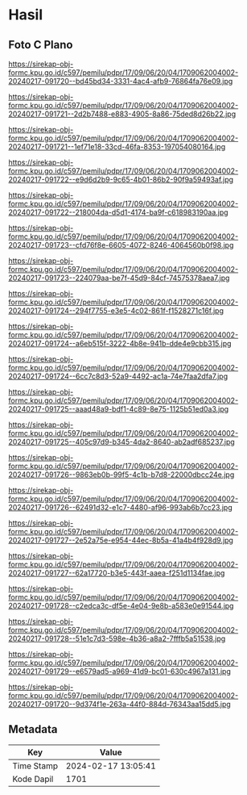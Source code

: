 # Hasil

## Foto C Plano

https://sirekap-obj-formc.kpu.go.id/c597/pemilu/pdpr/17/09/06/20/04/1709062004002-20240217-091720--bd45bd34-3331-4ac4-afb9-76864fa76e09.jpg

https://sirekap-obj-formc.kpu.go.id/c597/pemilu/pdpr/17/09/06/20/04/1709062004002-20240217-091721--2d2b7488-e883-4905-8a86-75ded8d26b22.jpg

https://sirekap-obj-formc.kpu.go.id/c597/pemilu/pdpr/17/09/06/20/04/1709062004002-20240217-091721--1ef71e18-33cd-46fa-8353-197054080164.jpg

https://sirekap-obj-formc.kpu.go.id/c597/pemilu/pdpr/17/09/06/20/04/1709062004002-20240217-091722--e9d6d2b9-9c65-4b01-86b2-90f9a59493af.jpg

https://sirekap-obj-formc.kpu.go.id/c597/pemilu/pdpr/17/09/06/20/04/1709062004002-20240217-091722--218004da-d5d1-4174-ba9f-c618983190aa.jpg

https://sirekap-obj-formc.kpu.go.id/c597/pemilu/pdpr/17/09/06/20/04/1709062004002-20240217-091723--cfd76f8e-6605-4072-8246-4064560b0f98.jpg

https://sirekap-obj-formc.kpu.go.id/c597/pemilu/pdpr/17/09/06/20/04/1709062004002-20240217-091723--224079aa-be7f-45d9-84cf-74575378aea7.jpg

https://sirekap-obj-formc.kpu.go.id/c597/pemilu/pdpr/17/09/06/20/04/1709062004002-20240217-091724--294f7755-e3e5-4c02-861f-f1528271c16f.jpg

https://sirekap-obj-formc.kpu.go.id/c597/pemilu/pdpr/17/09/06/20/04/1709062004002-20240217-091724--a6eb515f-3222-4b8e-941b-dde4e9cbb315.jpg

https://sirekap-obj-formc.kpu.go.id/c597/pemilu/pdpr/17/09/06/20/04/1709062004002-20240217-091724--6cc7c8d3-52a9-4492-ac1a-74e7faa2dfa7.jpg

https://sirekap-obj-formc.kpu.go.id/c597/pemilu/pdpr/17/09/06/20/04/1709062004002-20240217-091725--aaad48a9-bdf1-4c89-8e75-1125b51ed0a3.jpg

https://sirekap-obj-formc.kpu.go.id/c597/pemilu/pdpr/17/09/06/20/04/1709062004002-20240217-091725--405c97d9-b345-4da2-8640-ab2adf685237.jpg

https://sirekap-obj-formc.kpu.go.id/c597/pemilu/pdpr/17/09/06/20/04/1709062004002-20240217-091726--9863eb0b-99f5-4c1b-b7d8-22000dbcc24e.jpg

https://sirekap-obj-formc.kpu.go.id/c597/pemilu/pdpr/17/09/06/20/04/1709062004002-20240217-091726--62491d32-e1c7-4480-af96-993ab6b7cc23.jpg

https://sirekap-obj-formc.kpu.go.id/c597/pemilu/pdpr/17/09/06/20/04/1709062004002-20240217-091727--2e52a75e-e954-44ec-8b5a-41a4b4f928d9.jpg

https://sirekap-obj-formc.kpu.go.id/c597/pemilu/pdpr/17/09/06/20/04/1709062004002-20240217-091727--62a17720-b3e5-443f-aaea-f251d1134fae.jpg

https://sirekap-obj-formc.kpu.go.id/c597/pemilu/pdpr/17/09/06/20/04/1709062004002-20240217-091728--c2edca3c-df5e-4e04-9e8b-a583e0e91544.jpg

https://sirekap-obj-formc.kpu.go.id/c597/pemilu/pdpr/17/09/06/20/04/1709062004002-20240217-091728--51e1c7d3-598e-4b36-a8a2-7fffb5a51538.jpg

https://sirekap-obj-formc.kpu.go.id/c597/pemilu/pdpr/17/09/06/20/04/1709062004002-20240217-091729--e6579ad5-a969-41d9-bc01-630c4967a131.jpg

https://sirekap-obj-formc.kpu.go.id/c597/pemilu/pdpr/17/09/06/20/04/1709062004002-20240217-091720--9d374f1e-263a-44f0-884d-76343aa15dd5.jpg


## Metadata

| Key        | Value               |
| ---------- | ------------------- |
| Time Stamp | 2024-02-17 13:05:41 |
| Kode Dapil | 1701                |



